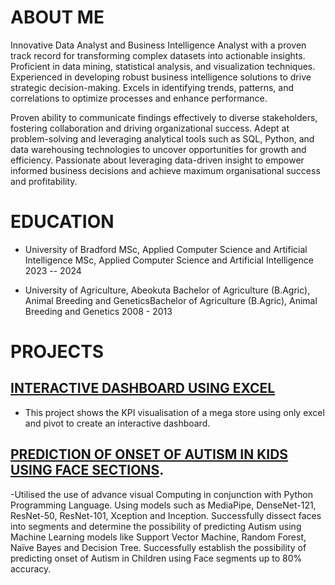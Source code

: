 # ABOUT ME

Innovative Data Analyst and Business Intelligence Analyst with a proven track record for transforming complex datasets into actionable insights. Proficient in data mining, statistical analysis, and visualization techniques. Experienced in developing robust business intelligence solutions to drive strategic decision-making. Excels in identifying trends, patterns, and correlations to optimize processes and enhance performance. 

Proven ability to communicate findings effectively to diverse stakeholders, fostering collaboration and driving organizational success. Adept at problem-solving and leveraging analytical tools such as SQL, Python, and data warehousing technologies to uncover opportunities for growth and efficiency. Passionate about leveraging data-driven insight to empower informed business decisions and achieve maximum organisational success and profitability.

# EDUCATION

- University of Bradford
  MSc, Applied Computer Science and Artificial Intelligence MSc, Applied Computer Science and Artificial Intelligence
  2023 -- 2024
  
- University of Agriculture, Abeokuta
  Bachelor of Agriculture (B.Agric), Animal Breeding and GeneticsBachelor of Agriculture (B.Agric), Animal Breeding and Genetics
  2008 - 2013

# PROJECTS

## [INTERACTIVE DASHBOARD USING EXCEL](https://1drv.ms/x/c/7f58d5b925adeec9/Ee_DzebyHm5KoEGPE5u34m8BXfR5Gccaqq0cD-l1d_yUyg)

- This project shows the KPI visualisation of a mega store using only excel and pivot to create an interactive dashboard.

## [PREDICTION OF ONSET OF AUTISM IN KIDS USING FACE SECTIONS](https://adeyiks.github.io/Autism-Project/).

-Utilised the use of advance visual Computing in conjunction with Python Programming Language. Using models such as MediaPipe, DenseNet-121, ResNet-50, ResNet-101, Xception and Inception. Successfully dissect faces into segments and determine the possibility of predicting Autism using Machine Learning models like Support Vector Machine, Random Forest, Naïve Bayes and Decision Tree. Successfully establish the possibility of predicting onset of Autism in Children using Face segments up to 80% accuracy.
   





